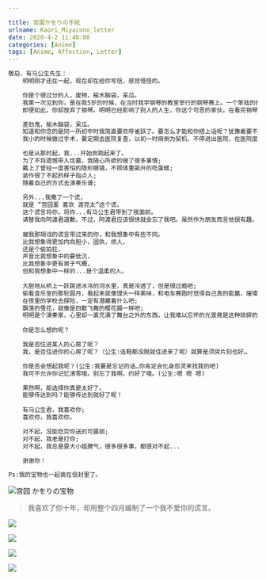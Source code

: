 ```yaml
---

title: 宮園かをりの手紙
urlname: Kaori_Miyazono_letter
date: 2020-4-2 11:40:00
categories: [Anime]
tags: [Anime, Affection, Letter]
---
```


```html
敬启，有马公生先生：
	明明刚才还在一起，现在却在给你写信，感觉怪怪的。

	你是个很过分的人，废物，榆木脑袋，呆瓜。
	我第一次见到你，是在我5岁的时候，在当时我学钢琴的教室举行的钢琴赛上。一个笨拙的孩子上场了，他一屁股撞在椅子上，惹得台下观众忍俊不禁，但是当他面对比他还有庞大的钢琴，弹奏出第一个音的时候，他便成了我的憧憬。他的音色犹如24色调色板一般色彩斑斓，旋律仿佛在起舞。我还记得他喃喃自语:"成功了！",旁边的孩子哭的时候把我吓了一大跳。
	即便如此，你却放弃了钢琴。明明已经影响了别人的人生，你这个可恶的家伙。在看完钢琴比赛后，我一路小跑着回了家，告诉父母说：“给我买小提琴，小薰要放弃钢琴改学小提琴”，爸爸不解地问我原因，我脱口而出：“我想让公生君为我弹钢琴”

	差劲鬼，榆木脑袋，呆瓜。
	知道和你念的是同一所初中时我简直要欢呼雀跃了。要怎么才能和你搭上话呢？犹豫着要不要去小卖部买三明治呢？但是到头来，我所做的不过是远远的看你一眼，因为你们几个很要好的样子啊，要好到…几乎没有我介入的空间了。
	我小的时候做过手术，要定期去医院复查，以初一时病倒为契机，不停进出医院，在医院度过的时间慢慢变长了，学校几乎都不怎么去了。我知道自己的身体不太好，有天晚上…我在医院的候诊室里，看到爸爸妈妈在哭，那时我便知道自己的时间所剩不多了。

	也是从那时起，我...开始奔跑起来了。
	为了不将遗憾带入坟墓，我随心所欲的做了很多事情;
	戴上了曾经一度害怕的隐形眼镜，不顾体重飙升的吃蛋糕;
	装作很了不起的样子指点人;
	随着自己的方式去演奏乐谱;
	
	另外...我撒了一个谎，
	就是 “宫园薰 喜欢 渡亮太”这个谎。
	这个谎言将你，将你...有马公生君带到了我面前。
	请替我向阿渡君道歉。不过，阿渡君应该很快就会忘了我吧。虽然作为朋友而言他很有趣，但我还是比较喜欢专一的人呢。另外...替我向小椿也道个歉吧，我不过是你们生命中稍作停留的过客，因为不想留下奇怪的祸根，所以当初就没拜托小椿，应该说 就算我直言请她将你介绍给我认识，我想她应该也是不会同意的，因为小椿她 最喜欢你了。大家早就知道了。不知道的就只有你，还有...小椿她自己了。
	
	被我那胡诌的谎言带过来的你，和我想象中有些不同。
	比我想象得更加内向胆小，固执，烦人，
	还是个偷拍狂，
	声音比我想象中的要低沉，
	比我想象中更有男子气概，
	但和我想象中一样的...是个温柔的人。
	
	大胆地从桥上一跃跳进冰冷的河水里，真是冷透了，但是很过瘾吧;
	偷看音乐室的那轮圆月，看起来就像馒头一样美味，和电车赛跑时觉得自己真的能赢，璀璨星空下，我们合唱的小星星，很有趣吧;
	在夜里的学校去探险，一定有潜藏着什么吧;
	飘落的雪花，就像是四散飞舞的樱花瓣一样吧;
	明明是个演奏家，心里却一直充满了舞台之外的东西，让我难以忘怀的光景竟是这种琐碎的小事，这是不是很奇怪啊？
	
	你是怎么想的呢？

	我是否住进某人的心房了呢？
	我，是否住进你的心房了呢？（公生:连鞋都没脱就住进来了呢）就算是须臾片刻也好…

	你是否会想起我呢？(公生:我要是忘记的话…你肯定会化身怨灵来找我的吧)
	我可不允许你记忆清零哦。别忘了我啊，约好了哦。(公生:嗯 嗯 嗯)

	果然啊，能选择你真是太好了。
	能够传达到吗？能够传达到就好了呢！
	
	有马公生君，我喜欢你;
	喜欢你，我喜欢你。

	对不起，没能吃完你送的可露丽;
	对不起，我老是打你;
	对不起，我总是耍大小姐脾气，很多很多事，都很对不起...

	谢谢你！

Ps:我的宝物也一起装在信封里了。
```

![宫园 かをりの宝物](https://img.moegirl.org.cn/common/4/4b/%E5%AE%AE%E5%9C%92_%E3%81%8B%E3%82%92%E3%82%8A%E3%81%AE%E5%AE%9D%E7%89%A9.png)

> 我喜欢了你十年，却用整个四月编制了一个我不爱你的谎言。

![](https://picgo-1301748200.cos.ap-chengdu.myqcloud.com/1.jfif)

![](https://picgo-1301748200.cos.ap-chengdu.myqcloud.com/2.jfif)

![](https://picgo-1301748200.cos.ap-chengdu.myqcloud.com/3.jfif)

![](https://picgo-1301748200.cos.ap-chengdu.myqcloud.com/4.jfif)

